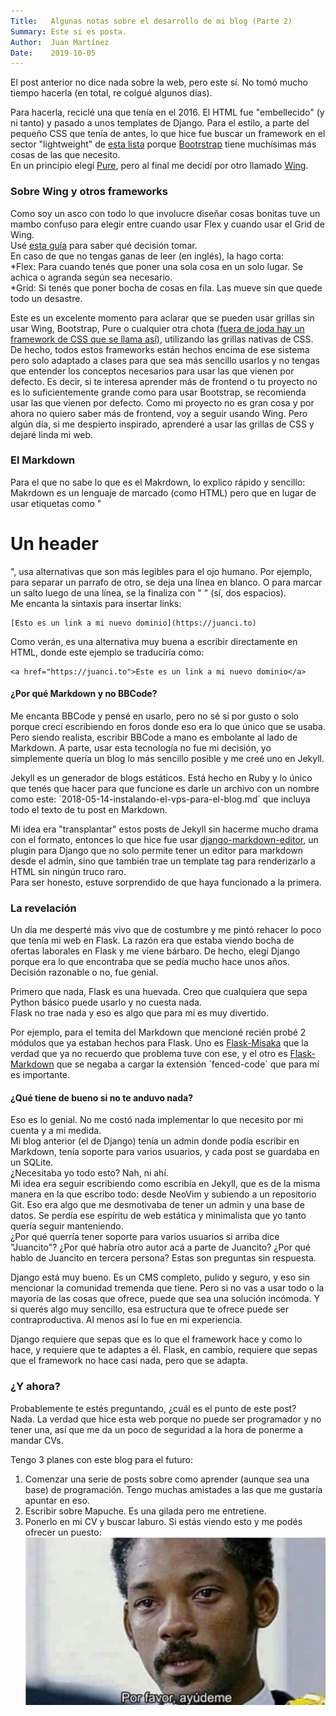 ```yaml
---
Title:   Algunas notas sobre el desarrollo de mi blog (Parte 2)
Summary: Este si es posta.
Author:  Juan Martínez
Date:    2019-10-05
---
```


El post anterior no dice nada sobre la web, pero este sí. No tomó mucho tiempo hacerla (en total, re colgué algunos días).

Para hacerla, reciclé una que tenía en el 2016. El HTML fue "embellecido" (y ni tanto) y pasado a unos templates de Django. Para el estilo, a parte del pequeño CSS que tenía de antes, lo que hice fue buscar un framework en el sector "lightweight" de [esta lista](https://github.com/troxler/awesome-css-frameworks#very-lightweight) porque [Bootrstrap](https://getbootstrap.com/) tiene muchísimas más cosas de las que necesito.  
En un principio elegí [Pure](http://purecss.io), pero al final me decidí por otro llamado [Wing](https://kbrsh.github.io/wing/).

### Sobre Wing y otros frameworks

Como soy un asco con todo lo que involucre diseñar cosas bonitas tuve un mambo confuso para elegir entre cuando usar Flex y cuando usar el Grid de Wing.  
Usé [esta guía](https://medium.com/youstart-labs/beginners-guide-to-choose-between-css-grid-and-flexbox-783005dd2412) para saber qué decisión tomar.  
En caso de que no tengas ganas de leer (en inglés), la hago corta:  
    *Flex: Para cuando tenés que poner una sola cosa en un solo lugar. Se achica o agranda según sea necesario.  
    *Grid: Si tenés que poner bocha de cosas en fila. Las mueve sin que quede todo un desastre.

Este es un excelente momento para aclarar que se pueden usar grillas sin usar Wing, Bootstrap, Pure o cualquier otra chota [(fuera de joda hay un framework de CSS que se llama así)](https://jenil.github.io/chota/), utilizando las grillas nativas de CSS. De hecho, todos estos frameworks están hechos encima de ese sistema pero solo adaptado a clases para que sea más sencillo usarlos y no tengas que entender los conceptos necesarios para usar las que vienen por defecto. Es decir, si te interesa aprender más de frontend o tu proyecto no es lo suficientemente grande como para usar Bootstrap, se recomienda usar las que vienen por defecto. Como mi proyecto no es gran cosa y por ahora no quiero saber más de frontend, voy a seguir usando Wing. Pero algún día, si me despierto inspirado, aprenderé a usar las grillas de CSS y dejaré linda mi web.

### El Markdown

Para el que no sabe lo que es el Makrdown, lo explico rápido y sencillo:  
Makrdown es un lenguaje de marcado (como HTML) pero que en lugar de usar etiquetas como "<h1>Un header</h1>", usa alternativas que son más legibles para el ojo humano. Por ejemplo, para separar un parrafo de otro, se deja una línea en blanco. O para marcar un salto luego de una línea, se la finaliza con "  " (sí, dos espacios).  
Me encanta la sintaxis para insertar links:

~~~
[Esto es un link a mi nuevo dominio](https://juanci.to)
~~~

Como verán, es una alternativa muy buena a escribir directamente en HTML, donde este ejemplo se traduciría como:

~~~
<a href="https://juanci.to">Este es un link a mi nuevo dominio</a>
~~~

#### ¿Por qué Markdown y no BBCode?

Me encanta BBCode y pensé en usarlo, pero no sé si por gusto o solo porque crecí escribiendo en foros donde eso era lo que único que se usaba. Pero siendo realista, escribir BBCode a mano es embolante al lado de Markdown. A parte, usar esta tecnología no fue mi decisión, yo simplemente quería un blog lo más sencillo posible y me creé uno en Jekyll.

Jekyll es un generador de blogs estáticos. Está hecho en Ruby y lo único que tenés que hacer para que funcione es darle un archivo con un nombre como este: ´2018-05-14-instalando-el-vps-para-el-blog.md´ que incluya todo el texto de tu post en Markdown.

Mi idea era "transplantar" estos posts de Jekyll sin hacerme mucho drama con el formato, entonces lo que hice fue usar [django-markdown-editor](https://github.com/agusmakmun/django-markdown-editor), un plugin para Django que no solo permite tener un editor para markdown desde el admin, sino que también trae un template tag para renderizarlo a HTML sin ningún truco raro.  
Para ser honesto, estuve sorprendido de que haya funcionado a la primera.

### La revelación

Un día me desperté más vivo que de costumbre y me pintó rehacer lo poco que tenía mi web en Flask. La razón era que estaba viendo bocha de ofertas laborales en Flask y me viene bárbaro. De hecho, elegí Django porque era lo que encontraba que se pedía mucho hace unos años.  
Decisión razonable o no, fue genial.

Primero que nada, Flask es una huevada. Creo que cualquiera que sepa Python básico puede usarlo y no cuesta nada.  
Flask no trae nada y eso es algo que para mí es muy divertido.

Por ejemplo, para el temita del Markdown que mencioné recién probé 2 módulos que ya estaban hechos para Flask. Uno es [Flask-Misaka](https://flask-misaka.readthedocs.io/en/latest/) que la verdad que ya no recuerdo que problema tuve con ese, y el otro es [Flask-Markdown](https://pythonhosted.org/Flask-Markdown/) que se negaba a cargar la extensión ´fenced-code´ que para mí es importante.

#### ¿Qué tiene de bueno si no te anduvo nada?

Eso es lo genial. No me costó nada implementar lo que necesito por mi cuenta y a mi medida.  
Mi blog anterior (el de Django) tenía un admin donde podía escribir en Markdown, tenía soporte para varios usuarios, y cada post se guardaba en un SQLite.  
¿Necesitaba yo todo esto? Nah, ni ahí.  
Mi idea era seguir escribiendo como escribía en Jekyll, que es de la misma manera en la que escribo todo: desde NeoVim y subiendo a un repositorio Git. Eso era algo que me desmotivaba de tener un admin y una base de datos. Se perdía ese espíritu de web estática y minimalista que yo tanto quería seguir manteniendo.  
¿Por qué querría tener soporte para varios usuarios si arriba dice "Juancito"? ¿Por qué habría otro autor acá a parte de Juancito? ¿Por qué hablo de Juancito en tercera persona? Estas son preguntas sin respuesta.

Django está muy bueno. Es un CMS completo, pulido y seguro, y eso sin mencionar la comunidad tremenda que tiene. Pero si no vas a usar todo o la mayoría de las cosas que ofrece, puede que sea una solución incómoda. Y si querés algo muy sencillo, esa estructura que te ofrece puede ser contraproductiva. Al menos así lo fue en mi experiencia.

Django requiere que sepas que es lo que el framework hace y como lo hace, y requiere que te adaptes a él. Flask, en cambio, requiere que sepas que el framework no hace casi nada, pero que se adapta.

### ¿Y ahora?

Probablemente te estés preguntando, ¿cuál es el punto de este post?  
Nada. La verdad que hice esta web porque no puede ser programador y no tener una, así que me da un poco de seguridad a la hora de ponerme a mandar CVs.

Tengo 3 planes con este blog para el futuro:  
1) Comenzar una serie de posts sobre como aprender (aunque sea una base) de programación. Tengo muchas amistades a las que me gustaría apuntar en eso.  
2) Escribir sobre Mapuche. Es una gilada pero me entretiene.  
3) Ponerlo en mi CV y buscar laburo. Si estás viendo esto y me podés ofrecer un puesto:
![](/static/help.jpg)

